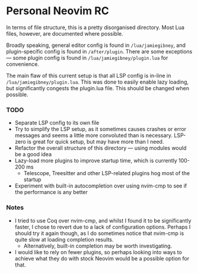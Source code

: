 # Personal Neovim RC

In terms of file structure, this is a pretty disorganised directory. Most Lua files, however, are documented where possible.

Broadly speaking, general editor config is found in `/lua/jamiegibney`, and plugin-specific config is found in `/after/plugin`. There are some exceptions — some plugin config is found in `/lua/jamiegibney/plugin.lua` for convenience.

The main flaw of this current setup is that all LSP config is in-line in `/lua/jamiegibney/plugin.lua`. This was done to easily enable lazy loading, but significantly congests the plugin.lua file. This should be changed when possible.

### TODO
- Separate LSP config to its own file
- Try to simplify the LSP setup, as it sometimes causes crashes or error messages and seems a little more convoluted than is necessary. LSP-zero is great for quick setup, but may have more than I need.
- Refactor the overall structure of this directory — using modules would be a good idea
- Lazy-load more plugins to improve startup time, which is currently 100-200 ms
    - Telescope, Treesitter and other LSP-related plugins hog most of the startup
- Experiment with built-in autocompletion over using nvim-cmp to see if the performance is any better

### Notes
- I tried to use Coq over nvim-cmp, and whilst I found it to be significantly faster, I chose to revert due to a lack of configuration options. Perhaps I should try it again though, as I do sometimes notice that nvim-cmp is quite slow at loading completion results. 
    - Alternatively, built-in completion may be worth investigating.
- I would like to rely on fewer plugins, so perhaps looking into ways to achieve what they do with stock Neovim would be a possible option for that.
